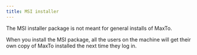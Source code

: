 ```yaml
---
title: MSI installer
---
```


The MSI installer package is not meant for general installs of MaxTo.

When you install the MSI package, all the users on the machine will get their own copy of MaxTo installed the next time they log in.